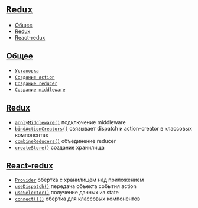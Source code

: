# [`Redux`](../index.md)

- [Общее](#общее)
- [Redux](#redux-1)
- [React-redux](#react-redux)

## [Общее](#redux)

- [`Установка`](./Общее/Установка.md)
- [`Создание action`](<./Общее/Создание action.md>)
- [`Создание reducer`](<./Общее/Создание reducer.md>)
- [`Создание middleware`](<./Общее/Создание middleware.md>)

## [Redux](#redux)

- [`applyMiddleware()`](./Redux/applyMiddleware.md) подключение middleware
- [`bindActionCreators()`](./Redux/bindActionCreators.md) связывает dispatch и action-creator в классовых компонентах
- [`combineReducers()`](./Redux/combineReducers.md) объединение reducer
- [`createStore()`](./Redux/createStore.md) создание хранилища

## [React-redux](#redux)

- [`Provider`](./React-redux/Provider.md) обертка с хранилищем над приложением
- [`useDispatch()`](./React-redux/useDispatch.md) передача объекта события action
- [`useSelector()`](./React-redux/useSelector.md) получение данных из state
- [`connect()()`](./React-redux/connect.md) обертка для классовых компонентов

